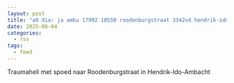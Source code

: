 ```yaml
---
layout: post
title: "a0 dia: ja ambu 17992 18550 roodenburgstraat 3342vd hendrik-ido-ambacht hendia bon 82828"
date: 2025-06-04
categories: 
  - rss
tags: 
  - feed
---
```


Traumaheli met spoed naar Roodenburgstraat in Hendrik-Ido-Ambacht
